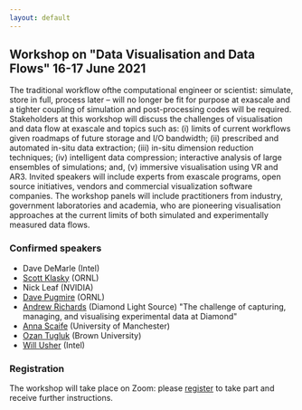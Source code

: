 ```yaml
---
layout: default
---
```


## Workshop on "Data Visualisation and Data Flows" 16-17 June 2021

The traditional workflow ofthe computational engineer or scientist:
simulate, store in full, process later – will no longer be fit for
purpose at exascale and a tighter coupling of simulation and
post-processing codes will be required. Stakeholders at this workshop
will discuss the challenges of visualisation and data flow at exascale
and topics such as: (i) limits of current workflows given roadmaps of
future storage and I/O bandwidth; (ii) prescribed and automated
in-situ data extraction; (iii) in-situ dimension reduction techniques;
(iv) intelligent data compression; interactive analysis of large
ensembles of simulations; and, (v) immersive visualisation using VR
and AR3. Invited speakers will include experts from exascale programs,
open source initiatives, vendors and commercial visualization software
companies. The workshop panels will include practitioners from
industry, government laboratories and academia, who are pioneering
visualisation approaches at the current limits of both simulated and
experimentally measured data flows.

### Confirmed speakers

* Dave DeMarle (Intel)
* [Scott Klasky](https://csmd.ornl.gov/profile/scott-klasky) (ORNL)
* Nick Leaf (NVIDIA)
* [Dave Pugmire](https://csmd.ornl.gov/profile/dave-pugmire) (ORNL)
* [Andrew Richards](https://www.diamond.ac.uk/Home/News/LatestNews/2017/19-01-17.html) (Diamond Light Source) "The challenge of capturing, managing, and visualising experimental data at Diamond"
* [Anna Scaife](https://www.skatelescope.org/teamska/anna-scaife) (University of Manchester)
* [Ozan Tugluk](https://appliedmath.brown.edu/people/ozan-tugluk) (Brown University)
* [Will Usher](https://www.willusher.io) (Intel)

### Registration
The workshop will take place on Zoom: please [register](https://www.eventbrite.co.uk/e/excalibur-workshop-on-data-visualisation-and-data-flows-tickets-155943325685) to take part and receive further instructions.
